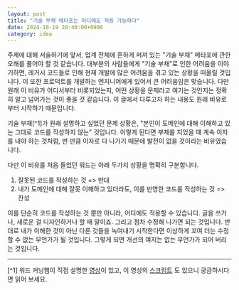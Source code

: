 ```yaml
---
layout: post
title: "기술 부채 메타포는 어디에도 적용 가능하다"
date: 2024-10-19 20:40:00+0900
category: idea
---
```


주제에 대해 서술하기에 앞서, 업계 전체에 흔하게 퍼져 있는 "기술 부채" 메타포에 관한 오해를 풀어야 할 것 같습니다.
대부분의 사람들에게 "기술 부채"로 인한 어려움을 이야기하면, 레거시 코드들로 인해 현재 개발에 많은 어려움을 겪고 있는 상황을 떠올릴 것입니다.
이 또한 프로덕트를 개발하는 엔지니어에게 있어서 큰 어려움임은 맞습니다. 다만 원래 이 비유가 어디서부터 비롯되었는지, 어떤 상황을 문제라고 여기는 것인지는 정확히 알고 넘어가는 것이 좋을 것 같습니다. 이 글에서 다루고자 하는 내용도 원래 비유로부터 시작하기 때문입니다.

기술 부채[^1]가 원래 설명하고 싶었던 문제 상황은, "본인이 도메인에 대해 이해하고 있는 그대로 코드를 작성하지 않는" 것입니다. 이렇게 된다면 부채를 지었을 때 계속 이자를 내야 하는 것처럼, 번 만큼 이자로 다 나가기 때문에 발전이 없을 것이라는 비유였습니다.

다만 이 비유를 처음 들었던 워드는 아래 두가지 상황을 명확히 구분합니다.

1. 잘못된 코드를 작성하는 것 => 반대
2. 내가 도메인에 대해 잘못 이해하고 있더라도, 이를 반영한 코드를 작성하는 것 => 찬성

이를 단순히 코드를 작성하는 것 뿐만 아니라, 어디에도 적용할 수 있습니다. 글을 쓰거나, 새로운 걸 디자인하거나 할 때 말이죠. 그리고 점차 수정해 나가면 되는 것입니다. 반대로 내가 이해한 것이 아닌 다른 것들을 녹여내기 시작한다면 이상하게 꼬여 더는 수정할 수 없는 무언가가 될 것입니다. 그렇게 되면 개선의 여지는 없는 무언가가 되어 버리는 것입니다.

---

[^1] 워드 커닝햄이 직접 설명한 [영상](https://www.youtube.com/watch?v=pqeJFYwnkjE)이 있고, 이 영상의 [스크립트](https://wiki.c2.com/?WardExplainsDebtMetaphor) 도 있으니 궁금하시다면 읽어 보세요.
